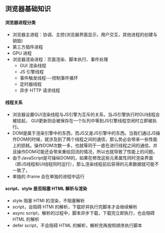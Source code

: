 ## 浏览器基础知识

#### 浏览器进程分类

- 浏览器主进程：协调、主控(浏览器界面显示，用户交互，其他进程的创建与销毁)
- 第三方插件进程
- GPU 进程
- 浏览器渲染进程：页面渲染、脚本执行、事件处理
  - GUI 渲染线程
  - JS 引擎线程
  - 事件触发线程---控制事件循环
  - 定时器线程
  - 异步 HTTP 请求线程

#### 线程关系

- 浏览器设置GUI渲染线程与JS引擎为互斥的关系，当JS引擎执行时GUI线程会被挂起， GUI更新则会被保存在一个队列中等到JS引擎线程空闲时立即被执行。
- DOM是属于渲染引擎中的东⻄，⽽JS⼜是JS引擎中的东⻄。当我们通过JS操作DOM的时候，就涉及到了两个线程之间的通信，那么势必会带来⼀些性能上的损耗。操作DOM次数⼀多，也就等同于⼀直在进⾏线程之间的通信，并且操作DOM可能还会带来重绘回流的情况，所以也就导致了性能上的问题。
- 由于JavaScript是可操纵DOM的，如果在修改这些元素属性同时渲染界面（即JS线程和UI线程同时运行），那么渲染线程前后获得的元素数据就可能不一致了。
- 单独的 iframe 会在单独的进程中运行

#### script、style 是否阻塞 HTML 解析与渲染

- style 阻塞 HTMl 的渲染，不阻塞解析
- script，会阻碍 HTMl 的解析，下载好并执行完脚本才会继续解析
- async script，解析的过程中，脚本异步下载，下载完立即执行，也会阻碍 HTML 的解析
- defer script，不会阻碍 HTML 的解析，解析完再按照顺序执行脚本
